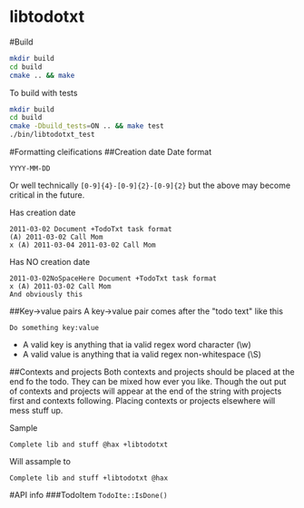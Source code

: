 libtodotxt
==========

#Build
```sh
mkdir build
cd build
cmake .. && make
```
To build with tests
```sh
mkdir build
cd build
cmake -Dbuild_tests=ON .. && make test
./bin/libtodotxt_test
```

#Formatting cleifications
##Creation date
Date format
```
YYYY-MM-DD
```

Or well technically `[0-9]{4}-[0-9]{2}-[0-9]{2}` but the above may become critical in the future.

Has creation date
```
2011-03-02 Document +TodoTxt task format
(A) 2011-03-02 Call Mom
x (A) 2011-03-04 2011-03-02 Call Mom
```
Has NO creation date
```
2011-03-02NoSpaceHere Document +TodoTxt task format
x (A) 2011-03-02 Call Mom
And obviously this
```

##Key->value pairs
A key->value pair comes after the "todo text" like this
```
Do something key:value
```
- A valid key is anything that ia valid regex word character (\w)
- A valid value is anything that ia valid regex non-whitespace (\S)

##Contexts and projects
Both contexts and projects should be placed at the end fo the todo. They can be mixed how ever you like. Though the out put of contexts and projects will appear at the end of the string with projects first and contexts following. Placing contexts or projects elsewhere will mess stuff up.

Sample
```
Complete lib and stuff @hax +libtodotxt
```
Will assample to
```
Complete lib and stuff +libtodotxt @hax
```
#API info
###TodoItem
`TodoIte::IsDone()`
